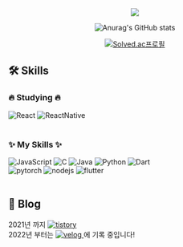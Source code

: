 <div align="center">
<img src="https://capsule-render.vercel.app/api?type=transparent&color=auto&height=180&section=header&text=jijiseong+Github&fontSize=70" />

![Anurag's GitHub stats](https://github-readme-stats.vercel.app/api?username=jijiseong&show_icons=true&theme=radical)

[![Solved.ac프로필](http://mazassumnida.wtf/api/generate_badge?boj=qkrwl5036)](https://solved.ac/qkrwl5036)

</div>
<div>
    <h2><strong> 🛠 Skills</strong></h2>
    <h3>🔥 Studying 🔥</h3>
    <div><!--react studying-->
        <img alt="React" src="https://img.shields.io/badge/React-gray?logo=React&logoColor=#61DAFB"/>
        <img alt="ReactNative" src="https://img.shields.io/badge/ReactNative-673AB8?logo=React&logoColor=white"/>
    </div>
    <br/>
    <h3>✨ My Skills ✨</h3>
    <div>
        <img alt="JavaScript" src="https://img.shields.io/badge/JavaScript-F7DF1E?logo=JavaScript&logoColor=white"/>
        <img alt="C" src="https://img.shields.io/badge/C-A8B9CC.svg?logo=C&logoColor=white"/>
        <img alt="Java"  src="https://img.shields.io/badge/Java-007396?logo=OpenJDK&logoColor=white"/>
        <img alt="Python" src="https://img.shields.io/badge/python-3776AB.svg?logo=Python&logoColor=white"/>
        <img alt="Dart" src="https://img.shields.io/badge/dart-0175C2.svg?logo=dart&logoColor=white"/>
    </div>
    <div>
        <img alt="pytorch" src="https://img.shields.io/badge/pytorch-EE4C2C.svg?logo=pytorch&logoColor=white"/>
        <img alt="nodejs" src="https://img.shields.io/badge/NodeJs-339933?logo=Node.js&logoColor=white"/>
        <img alt="flutter" src="https://img.shields.io/badge/flutter-02569B.svg?logo=flutter&logoColor=white"/>
    </div>
    <br />
    <h2>📙 Blog</h2>
    2021년 까지
    <a href="https://pintelligence.tistory.com/">
        <img alt="tistory" src="https://img.shields.io/badge/tistory-000000.svg?logo=tistory&logoColor=white"/>
    </a><br/>
    2022년 부터는
    <a href="https://velog.io/@jijiseong">
        <img alt="velog" src="https://img.shields.io/badge/velog-20C997.svg?logo=velog&logoColor=white"/>
    </a>에 기록 중입니다!

</div>
